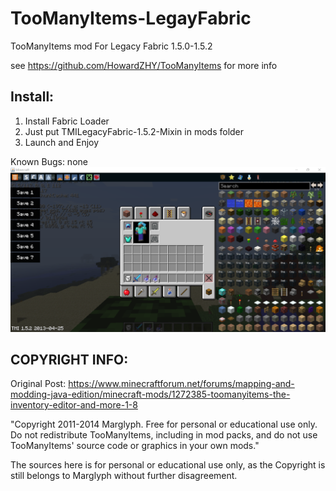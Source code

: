 # TooManyItems-LegayFabric

TooManyItems mod For Legacy Fabric 1.5.0-1.5.2

see https://github.com/HowardZHY/TooManyItems for more info

## Install:
1. Install Fabric Loader
2. Just put TMILegacyFabric-1.5.2-Mixin in mods folder
3. Launch and Enjoy

Known Bugs: none
![image](https://github.com/HowardZHY/TooManyItems-LegacyFabric/blob/1.5.2/TMI1.5.2.png)

## COPYRIGHT INFO:
Original Post: https://www.minecraftforum.net/forums/mapping-and-modding-java-edition/minecraft-mods/1272385-toomanyitems-the-inventory-editor-and-more-1-8

"Copyright 2011-2014 Marglyph. Free for personal or educational use only. Do not redistribute TooManyItems, including in mod packs, and do not use TooManyItems' source code or graphics in your own mods."

The sources here is for personal or educational use only, as the Copyright is still belongs to Marglyph without further disagreement.
